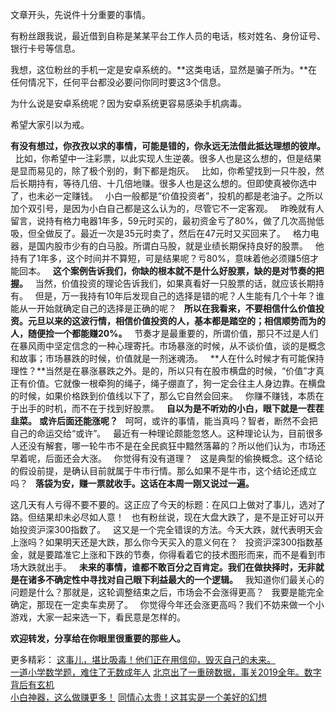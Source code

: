 文章开头，先说件十分重要的事情。
  
有粉丝跟我说，最近借到自称是某某平台工作人员的电话，核对姓名、身份证号、银行卡号等信息。
  
我想，这位粉丝的手机一定是安卓系统的。**这类电话，显然是骗子所为。**在任何情况下，任何平台都没必要问你同时要这3个信息。
  
为什么说是安卓系统呢？因为安卓系统更容易感染手机病毒。
  
希望大家引以为戒。
  
  
**有没有想过，你孜孜以求的事情，可能是错的，你永远无法借此抵达理想的彼岸。**
 
比如，你希望中一注彩票，以此实现人生逆袭。很多人也是这么想的，但是结果是显而易见的，除了极个别的，剩下都是炮灰。
 
比如，你希望找到一只牛股，然后长期持有，等待几倍、十几倍地赚。很多人也是这么想的。但即使真被你选中了，也未必一定赚钱。
 
小白一般都是“价值投资者”，投机的都是老油子。之所以加个双引号，是因为小白自己都是这么认为的，尽管它不一定客观。
 
昨晚就有人留言，说持有格力电器1年多，59元时买的，最初资金亏了80%，做了几次高抛低吸，但全做反了。最近一次是35元时卖了，然后在47元时又买回来了。
 
格力电器，是国内股市少有的白马股。所谓白马股，就是业绩长期保持良好的股票。
 
他持有了1年多，这个时间并不算短，可是结果呢？亏80%，意味着他必须赚5倍才能回本。
 
**这个案例告诉我们，你缺的根本就不是什么好股票，缺的是对节奏的把握。**
 
当然，价值投资的理论告诉我们，如果真看好一只股票的话，就应该长期持有。
 
但是，万一我持有10年后发现自己的选择是错的呢？人生能有几个十年？谁能从一开始就确定自己的选择是正确的呢？
 
**所以在我看来，不要相信什么价值投资。元旦以来的这波行情，相信价值投资的人，基本都是踏空的；相信顺势而为的人，随便捡一个都能赚20%。**
 
节奏才是最重要的，所谓价值，那只不过是人们在暴风雨中坚定信念的一种心理寄托。市场暴涨的时候，从不谈价值，谈的是概念和故事；市场暴跌的时候，价值就是一剂迷魂汤。
 
**人在什么时候才有可能保持理性？**当然是在暴涨暴跌之外。是的，所以只有在股市横盘的时候，“价值”才真正有价值。它就像一根牵狗的绳子，绳子绷直了，狗一定会往主人身边靠。在横盘的时候，如果价格跌到价值线以下了，那么它自然会回来。
 
你赚不赚钱，本质在于出手的时机，而不在于找到好股票。
 
**自以为是不听劝的小白，眼下就是一茬茬韭菜。**
**或许后面还能涨呢？**
 
呵呵，或许的事情，能当真吗？智者，断然不会把自己的命运交给“或许”。
 
最近有一种理论颇能忽悠人。这种理论认为，目前很多人还没有解套，哪一轮牛市不是在全民疯狂中黯然落幕的？所以他们认为，市场还早着呢，后面还会大涨。
 
你觉得有没有道理？
 
这是典型的偷换概念。这个结论的假设前提，是确认目前就属于牛市行情。那么如果不是牛市，这个结论还成立吗？
 
**落袋为安，赚一票就收手。这话在本周一刚又说过一遍。**
  
这几天有人亏得不要不要的。这正应了今天的标题：在风口上做对了事儿，选对了路。但结果却未必尽如人意！
 
也有粉丝说，现在大盘大跌了，是不是正好可以开始投资沪深300指数了。
 
这又是一个完全错误的方法。今天大跌，就代表明天会上涨吗？如果明天还是大跌，那么你今天买入的意义何在？
 
投资沪深300指数基金，就是要踏准它上涨和下跌的节奏，你得看着它的技术图形而来，而不是看到市场大跌就出手。
 
**未来的事情，谁都不敢百分之百肯定。我们在做抉择时，无非就是在诸多不确定性中寻找对自己眼下利益最大的一个逻辑。**
 
我知道你们最关心的问题是什么？那就是，这轮调整结束之后，市场会不会涨得更高？
 
我要是能完全确定，那现在一定卖车卖房了。
 
你觉得今年还会涨更高吗？我们不妨来做一个小游戏，大家一起来选一下，看民意是怎样的。
  
  
**欢迎转发，分享给在你眼里很重要的那些人。**
  
更多精彩：
[这事儿，堪比吸毒！他们正在用信仰，毁灭自己的未来。][Link 1]  
[一道小学数学题，难住了无数成年人][Link 2]
[北京出了一重磅数据，事关2019全年。数字背后有玄机][2019]  
[小白神器，这么做赚更多！][Link 3]
[同情心太贵！这其实是一个美好的幻想][Link 4]

[Link 1]: http://mp.weixin.qq.com/s?__biz=MzU0NTkyOTAzMw==&mid=2247486101&idx=1&sn=a5f9ba812cceb484d0424c508733cf76&chksm=fb6428b3cc13a1a5dc6377911221f2174b37cc3af4f560394610c5ad74047f7ff39ba56f70f7&scene=21#wechat_redirect
[Link 2]: http://mp.weixin.qq.com/s?__biz=MzU0NTkyOTAzMw==&mid=2247486096&idx=1&sn=add7b310a46c26ed5d68c438a801c7b3&chksm=fb6428b6cc13a1a0a742f6f60921af30c6dc7f4ea0356dc0ac8c03c2a08dd37fe581ec03ab72&scene=21#wechat_redirect
[2019]: http://mp.weixin.qq.com/s?__biz=MzU0NTkyOTAzMw==&mid=2247486090&idx=1&sn=4379e2385b028529d372637372314da4&chksm=fb6428accc13a1bad7f74d47a7575b46c92d3ab3a19703999cdfa53aba745797b93bff60df7c&scene=21#wechat_redirect
[Link 3]: http://mp.weixin.qq.com/s?__biz=MzU0NTkyOTAzMw==&mid=2247486060&idx=1&sn=42bb115cdf8021876438ce9770ed8f67&chksm=fb64284acc13a15cde27c2d597bd25473da6e3db9eedea31a90b49d35e310cd3a048c42ace7e&scene=21#wechat_redirect
[Link 4]: http://mp.weixin.qq.com/s?__biz=MzU0NTkyOTAzMw==&mid=2247486050&idx=1&sn=376667de5fd0b1eea02ee0dabeef3b59&chksm=fb642844cc13a152dc88383fc5e137cad469b866a0c63a59d9d65143dfe00d713f257588f46d&scene=21#wechat_redirect
